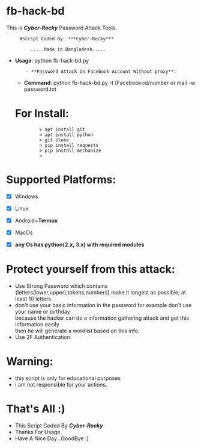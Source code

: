 # fb-hack-bd


This is ***Cyber-Rocky*** Password Attack Tools.
               
         #Script Coded By: ***Cyber-Rocky***
               
             .....Made in Bangladesh.....


- **Usage**:  python fb-hack-bd.py
    
          - **Password Attack On Facebook Account Without proxy**:
     
    * **Command**: python fb-hack-bd.py -t [Facebook-id/number or mail  -w password.txt
     
     
     # For Install: 
               
               > apt install git
               > apt install python
               > git clone 
               > pip install requests
               > pip install mechanize
               > 




# Supported Platforms:
- [x] Windows
- [x] Linux
- [x] Android~**Termux**
- [x] MacOs
- [x] **any Os has python(2.x, 3.x) with required modules**


# Protect yourself from this attack:
  * Use Strong Password which contains {letters(lower,upper),tokens,numbers} make it longest as possible, at least 10 letters
  * don't use your basic information in the password for example don't use your name or birthday\
        because the hacker can do a information gathering attack and get this information easily\
        then he will generate a wordlist based on this info.
  * Use 2F Authentication.
  
# Warning:
  * this script is only for educational purposes
  * i am not responsible for your actions.

# That's All :)
   * This Script Coded By ***Cyber-Rocky***
   * Thanks For Usage
   * Have A Nice Day...GoodBye :)
